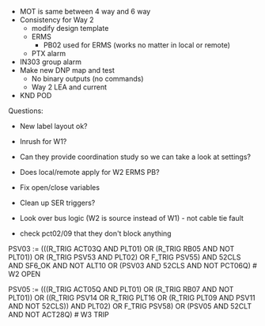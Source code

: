- MOT is same between 4 way and 6 way
- Consistency for Way 2
	- modify design template
	- ERMS
		- PB02 used for ERMS (works no matter in local or remote)
	- PTX alarm
- IN303 group alarm
- Make new DNP map and test
	- No binary outputs (no commands)
	- Way 2 LEA and current
- KND POD

Questions:
- New label layout ok?
- Inrush for W1?
- Can they provide coordination study so we can take a look at settings?
- Does local/remote apply for W2 ERMS PB?


- Fix open/close variables
- Clean up SER triggers?
- Look over bus logic (W2 is source instead of W1) - not cable tie fault
- check pct02/09 that they don't block anything


PSV03 := (((R_TRIG ACT03Q AND PLT01) OR (R_TRIG RB05 AND NOT PLT01)) OR (R_TRIG PSV53 AND PLT02) OR F_TRIG PSV55) AND 52CLS AND SF6_OK AND NOT ALT10 OR (PSV03 AND 52CLS AND NOT PCT06Q) # W2 OPEN

PSV05 := (((R_TRIG ACT05Q AND PLT01) OR (R_TRIG RB07 AND NOT PLT01)) OR ((R_TRIG PSV14 OR R_TRIG PLT16 OR (R_TRIG PLT09 AND PSV11 AND NOT 52CLS)) AND PLT02) OR F_TRIG PSV58) OR (PSV05 AND 52CLT AND NOT ACT28Q) # W3 TRIP